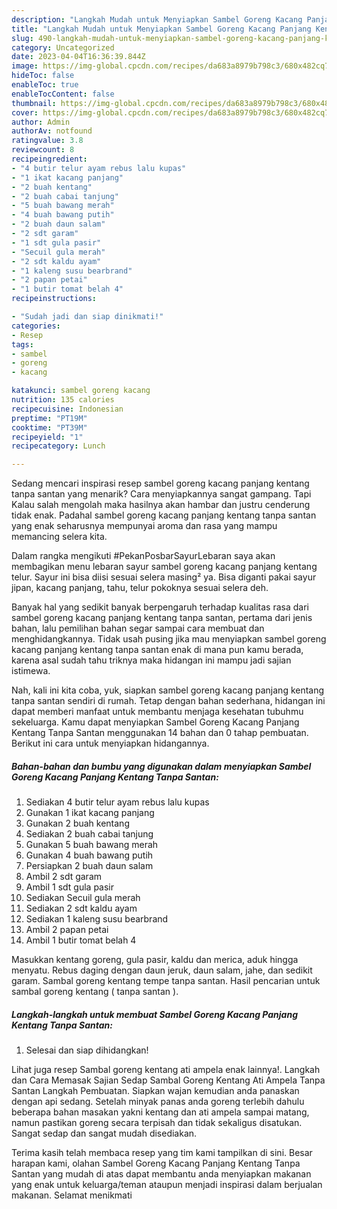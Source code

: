 ```yaml
---
description: "Langkah Mudah untuk Menyiapkan Sambel Goreng Kacang Panjang Kentang Tanpa Santan{ yang Menggugah Selera,  Menu Buat lebaran"
title: "Langkah Mudah untuk Menyiapkan Sambel Goreng Kacang Panjang Kentang Tanpa Santan{ yang Menggugah Selera,  Menu Buat lebaran"
slug: 490-langkah-mudah-untuk-menyiapkan-sambel-goreng-kacang-panjang-kentang-tanpa-santan-yang-menggugah-selera-menu-buat-lebaran
category: Uncategorized
date: 2023-04-04T16:36:39.844Z
image: https://img-global.cpcdn.com/recipes/da683a8979b798c3/680x482cq70/sambel-goreng-kacang-panjang-kentang-tanpa-santan-foto-resep-utama.jpg
hideToc: false
enableToc: true
enableTocContent: false
thumbnail: https://img-global.cpcdn.com/recipes/da683a8979b798c3/680x482cq70/sambel-goreng-kacang-panjang-kentang-tanpa-santan-foto-resep-utama.jpg
cover: https://img-global.cpcdn.com/recipes/da683a8979b798c3/680x482cq70/sambel-goreng-kacang-panjang-kentang-tanpa-santan-foto-resep-utama.jpg
author: Admin
authorAv: notfound
ratingvalue: 3.8
reviewcount: 8
recipeingredient:
- "4 butir telur ayam rebus lalu kupas"
- "1 ikat kacang panjang"
- "2 buah kentang"
- "2 buah cabai tanjung"
- "5 buah bawang merah"
- "4 buah bawang putih"
- "2 buah daun salam"
- "2 sdt garam"
- "1 sdt gula pasir"
- "Secuil gula merah"
- "2 sdt kaldu ayam"
- "1 kaleng susu bearbrand"
- "2 papan petai"
- "1 butir tomat belah 4"
recipeinstructions:

- "Sudah jadi dan siap dinikmati!"
categories:
- Resep
tags:
- sambel
- goreng
- kacang

katakunci: sambel goreng kacang 
nutrition: 135 calories
recipecuisine: Indonesian
preptime: "PT19M"
cooktime: "PT39M"
recipeyield: "1"
recipecategory: Lunch

---
```



Sedang mencari inspirasi resep sambel goreng kacang panjang kentang tanpa santan yang menarik? Cara menyiapkannya sangat gampang. Tapi Kalau salah mengolah maka hasilnya akan hambar dan justru cenderung tidak enak. Padahal sambel goreng kacang panjang kentang tanpa santan yang enak seharusnya mempunyai aroma dan rasa yang mampu memancing selera kita.


Dalam rangka mengikuti #PekanPosbarSayurLebaran saya akan membagikan menu lebaran sayur sambel goreng kacang panjang kentang telur. Sayur ini bisa diisi sesuai selera masing² ya. Bisa diganti pakai sayur jipan, kacang panjang, tahu, telur pokoknya sesuai selera deh.

Banyak hal yang sedikit banyak berpengaruh terhadap kualitas rasa dari sambel goreng kacang panjang kentang tanpa santan, pertama dari jenis bahan, lalu pemilihan bahan segar sampai cara membuat dan menghidangkannya. Tidak usah pusing jika mau menyiapkan sambel goreng kacang panjang kentang tanpa santan enak di mana pun kamu berada, karena asal sudah tahu triknya maka hidangan ini mampu jadi sajian istimewa.


Nah, kali ini kita coba, yuk, siapkan sambel goreng kacang panjang kentang tanpa santan sendiri di rumah. Tetap dengan bahan sederhana, hidangan ini dapat memberi manfaat untuk membantu menjaga kesehatan tubuhmu sekeluarga. Kamu dapat menyiapkan Sambel Goreng Kacang Panjang Kentang Tanpa Santan menggunakan 14 bahan dan 0 tahap pembuatan. Berikut ini cara untuk menyiapkan hidangannya.

<!--inarticleads1-->

##### Bahan-bahan dan bumbu yang digunakan dalam menyiapkan Sambel Goreng Kacang Panjang Kentang Tanpa Santan:

1. Sediakan 4 butir telur ayam rebus lalu kupas
1. Gunakan 1 ikat kacang panjang
1. Gunakan 2 buah kentang
1. Sediakan 2 buah cabai tanjung
1. Gunakan 5 buah bawang merah
1. Gunakan 4 buah bawang putih
1. Persiapkan 2 buah daun salam
1. Ambil 2 sdt garam
1. Ambil 1 sdt gula pasir
1. Sediakan Secuil gula merah
1. Sediakan 2 sdt kaldu ayam
1. Sediakan 1 kaleng susu bearbrand
1. Ambil 2 papan petai
1. Ambil 1 butir tomat belah 4


Masukkan kentang goreng, gula pasir, kaldu dan merica, aduk hingga menyatu. Rebus daging dengan daun jeruk, daun salam, jahe, dan sedikit garam. Sambal goreng kentang tempe tanpa santan. Hasil pencarian untuk sambal goreng kentang ( tanpa santan ). 

<!--inarticleads2-->

##### Langkah-langkah untuk membuat Sambel Goreng Kacang Panjang Kentang Tanpa Santan:


1. Selesai dan siap dihidangkan!

Lihat juga resep Sambal goreng kentang ati ampela enak lainnya!. Langkah dan Cara Memasak Sajian Sedap Sambal Goreng Kentang Ati Ampela Tanpa Santan Langkah Pembuatan. Siapkan wajan kemudian anda panaskan dengan api sedang. Setelah minyak panas anda goreng terlebih dahulu beberapa bahan masakan yakni kentang dan ati ampela sampai matang, namun pastikan goreng secara terpisah dan tidak sekaligus disatukan. Sangat sedap dan sangat mudah disediakan. 

Terima kasih telah membaca resep yang tim kami tampilkan di sini. Besar harapan kami, olahan Sambel Goreng Kacang Panjang Kentang Tanpa Santan yang mudah di atas dapat membantu anda menyiapkan makanan yang enak untuk keluarga/teman ataupun menjadi inspirasi dalam berjualan makanan. Selamat menikmati
